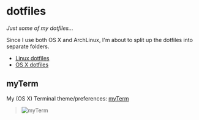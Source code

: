 dotfiles
========

_Just some of my dotfiles..._

Since I use both OS X and ArchLinux, I'm about to split up the dotfiles into separate folders.

- [Linux dotfiles][arch]
- [OS X dotfiles][osx]


myTerm
------

My (OS X) Terminal theme/preferences: [myTerm][mt]

> ![][mt_img]


<!-- Markdown: link and img defs -->
[arch]: https://github.com/iEFdev/dotfiles/blob/master/linux/ReadMe.md "dotfiles :: Linux"
[osx]: https://github.com/iEFdev/dotfiles/blob/master/osx/ReadMe.md "dotfiles :: OS X"
[mt]: https://github.com/iEFdev/dotfiles/blob/master/myTerm/ReadMe.md "myTerm"
[mt_img]: https://raw.githubusercontent.com/iEFdev/dotfiles/master/myTerm/myTerm_maingrp.jpg "myTerm"